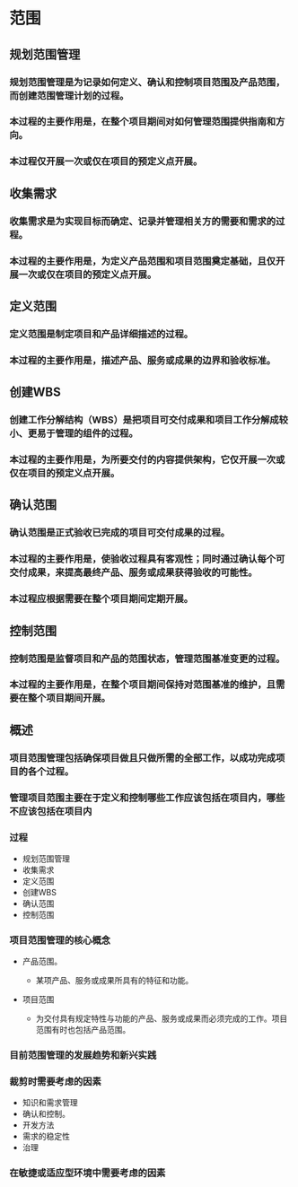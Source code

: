 # 范围

## 规划范围管理

### 规划范围管理是为记录如何定义、确认和控制项目范围及产品范围，而创建范围管理计划的过程。

### 本过程的主要作用是，在整个项目期间对如何管理范围提供指南和方向。

### 本过程仅开展一次或仅在项目的预定义点开展。

## 收集需求

### 收集需求是为实现目标而确定、记录并管理相关方的需要和需求的过程。

### 本过程的主要作用是，为定义产品范围和项目范围奠定基础，且仅开展一次或仅在项目的预定义点开展。

## 定义范围

### 定义范围是制定项目和产品详细描述的过程。

### 本过程的主要作用是，描述产品、服务或成果的边界和验收标准。

## 创建WBS

### 创建工作分解结构（WBS）是把项目可交付成果和项目工作分解成较小、更易于管理的组件的过程。

### 本过程的主要作用是，为所要交付的内容提供架构，它仅开展一次或仅在项目的预定义点开展。

## 确认范围

### 确认范围是正式验收已完成的项目可交付成果的过程。

### 本过程的主要作用是，使验收过程具有客观性；同时通过确认每个可交付成果，来提高最终产品、服务或成果获得验收的可能性。

### 本过程应根据需要在整个项目期间定期开展。

## 控制范围

### 控制范围是监督项目和产品的范围状态，管理范围基准变更的过程。

### 本过程的主要作用是，在整个项目期间保持对范围基准的维护，且需要在整个项目期间开展。

## 概述

### 项目范围管理包括确保项目做且只做所需的全部工作，以成功完成项目的各个过程。

### 管理项目范围主要在于定义和控制哪些工作应该包括在项目内，哪些不应该包括在项目内

### 过程

- 规划范围管理
- 收集需求
- 定义范围
- 创建WBS
- 确认范围
- 控制范围

### 项目范围管理的核心概念

- 产品范围。

    - 某项产品、服务或成果所具有的特征和功能。

- 项目范围

    - 为交付具有规定特性与功能的产品、服务或成果而必须完成的工作。项目范围有时也包括产品范围。

### 目前范围管理的发展趋势和新兴实践

### 裁剪时需要考虑的因素

- 知识和需求管理
- 确认和控制。
- 开发方法
- 需求的稳定性
- 治理

### 在敏捷或适应型环境中需要考虑的因素

